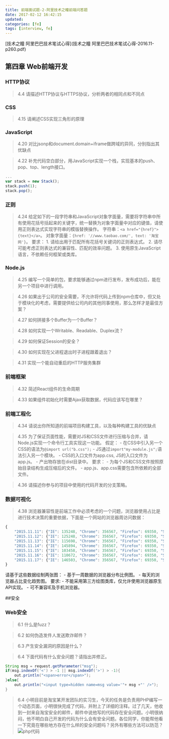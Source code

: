```yaml
---
title: 前端面试题-2-阿里技术之瞳前端问答题
date: 2017-02-12 16:42:15
updated: 
categories: [fe]
tags: [interview, fe]
---
```


[技术之瞳 阿里巴巴技术笔试心得](技术之瞳 阿里巴巴技术笔试心得-2016.11-p260.pdf)

## 第四章 Web前端开发
### HTTP协议
> 4.4 请描述HTTP协议与HTTPS协议，分析两者的相同点和不同点


### CSS
> 4.15 请阐述CSS实现三角形的原理


### JavaScript
> 4.20 对比jsonp和document.domain+iframe做跨域的异同，分别指出其优缺点

> 4.22 补充代码空白部分，用JavaScript实现一个栈，实现基本的push、pop、top、length接口。
```js
...
var stack = new Stack();
stack.push(1);
stack.pop();
```

### 正则
> 4.24 给定如下的一段字符串和JavaScript对象字面量，需要将字符串中所有使用花括号括起来的关键字，统一替换为对象字面量中对应的键值，请使用正则表达式实现字符串的模版替换操作。
字符串：`<a href="{href}">{text}</a>`。
对象字面量：`{href: '//www.taobao.com/', text: '淘宝网'}`。
要求：
    1. 请给出用于匹配所有花括号关键词的正则表达式。
    2. 请尽可能考虑正则表达式的兼容性、匹配的效率问题。
    3. 使用原生JavaScript语言，不依赖任何框架或类库。


### Node.js
> 4.25 编写一个简单的包，要求能够通过npm进行发布，发布成功后，能在另一个项目中进行调用。

> 4.26 如果出于公司的安全需要，不允许将代码上传到npm仓库中，但又处于模块化的考虑，需要提供给公司内的其他同事使用，那么怎样才是最佳方案？

> 4.27 如何拼接多个Buffer为一个Buffer？

> 4.28 如何实现一个Writable、Readable、Duplex流？

> 4.29 如何保证Session的安全？

> 4.30 如何实现在父进程退出时子进程跟着退出？

> 4.31 实现一个能自动重启的HTTP服务集群

### 前端框架
> 4.32 简述React组件的生命周期

> 4.33 如果组件初始化时需要Ajax获取数据，代码应该写在哪里？

### 前端工程化
> 4.34 请说出你所知道的前端项目构建工具，以及每种构建工具的优缺点

> 4.35 为了保证页面性能，需要对JS和CSS文件进行压缩与合并，请Node.js实现一个命令行工具实现这一功能。
假定：
    - 在CSS中引入另一个CSS的语法为`@import url("b.css");`
    - JS通过`import"my-module.js";`语法引入另一个模块。
    - CSS的入口文件为app.css, JS的入口文件为app.js。
    - 产出物存放在dist目录中。
要求：
    - 为每个JS和CSS文件按照原始目录结构生成压缩后的文件。
    - app.js、app.css需要包含所依赖的全部文件。

> 4.36 请描述你参与的项目中使用的代码开发的分支策略。

### 数据可视化
> 4.38 浏览器兼容性是前端工作中必须考虑的一个问题，浏览器使用占比是进行技术决策的重要依据，下面是一个网站的浏览器周访问数据：
```js
{
    "2015.11.11": {"IE": 135248, "Chrome": 356567, "Firefox": 69350, "Safri": "32876"},
    "2015.11.12": {"IE": 125248, "Chrome": 356567, "Firefox": 69350, "Safri": "32876"},
    "2015.11.13": {"IE": 115698, "Chrome": 356567, "Firefox": 69350, "Safri": "32876"},
    "2015.11.14": {"IE": 145894, "Chrome": 356567, "Firefox": 69350, "Safri": "32876"},
    "2015.11.15": {"IE": 103458, "Chrome": 356567, "Firefox": 69350, "Safri": "32876"},
    "2015.11.16": {"IE": 110672, "Chrome": 356567, "Firefox": 69350, "Safri": "32876"},
    "2015.11.17": {"IE": 146503, "Chrome": 356567, "Firefox": 69350, "Safri": "32876"}
}
```
请基于这些数据绘制两张图：
    - 基于一周数据的浏览器分布比例图。
    - 每天的浏览器占比变化趋势图。
要求:
    - 不能采用第三方绘图类库，仅允许使用浏览器原生API实现。
    - 可不兼容IE及手机浏览器。

##安全
### Web安全
> 6.1 什么是fuzz？

> 6.2 如何伪造发件人发送欺诈邮件？

> 6.3 产生安全漏洞的原因是什么？

> 6.4 下面代码有什么安全问题？请指出并修正。
```java
String msg = request.getParameter("msg");
if(msg.indexOf('<') > -1 || msg.indexOf('>') > -1){
    out.println("<span>error</span>");
}else{
    out.println("<input type=hidden name=msg value='"+ msg +"' />");
}
```

> 6.4 小明目前是淘宝某开发团队的实习生，今天的任务是负责用PHP编写一个动态页面，小明很快完成了代码，并附上了详细的注释。过了几天，他收到一封来自淘宝安全的邮件，邮件中说他写的代码存在安全问题。小明很纳闷，他不明白自己开发的代码为什么会有安全问题。各位同学，你能帮他看一下究竟在哪些地方存在什么样的安全问题吗？另外有哪些方法可以防范？
![php代码](1.png)